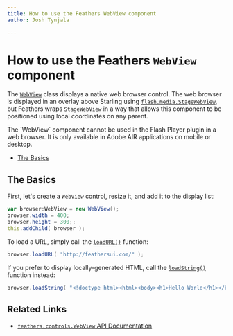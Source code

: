 ```yaml
---
title: How to use the Feathers WebView component  
author: Josh Tynjala

---
```

# How to use the Feathers `WebView` component

The [`WebView`](../api-reference/feathers/controls/WebView.html) class displays a native web browser control. The web browser is displayed in an overlay above Starling using [`flash.media.StageWebView`](http://help.adobe.com/en_US/FlashPlatform/reference/actionscript/3/flash/media/StageWebView.html), but Feathers wraps `StageWebView` in a way that allows this component to be positioned using local coordinates on any parent.

<aside class="info">The `WebView` component cannot be used in the Flash Player plugin in a web browser. It is only available in Adobe AIR applications on mobile or desktop.</aside>

-   [The Basics](#the-basics)

## The Basics

First, let's create a `WebView` control, resize it, and add it to the display list:

``` actionscript
var browser:WebView = new WebView();
browser.width = 400;
browser.height = 300;;
this.addChild( browser );
```

To load a URL, simply call the [`loadURL()`](../api-reference/feathers/controls/WebView.html#loadURL()) function:

``` actionscript
browser.loadURL( "http://feathersui.com/" );
```

If you prefer to display locally-generated HTML, call the [`loadString()`](../api-reference/feathers/controls/WebView.html#loadString()) function instead:

``` actionscript
browser.loadString( "<!doctype html><html><body><h1>Hello World</h1></body></html>" );
```

## Related Links

-   [`feathers.controls.WebView` API Documentation](../api-reference/feathers/controls/WebView.html)